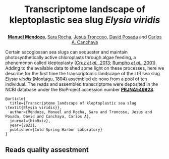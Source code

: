 <h1 align=center>
  <p>Transcriptome landscape of kleptoplastic sea slug <i>Elysia viridis</i></p>
</h1>

<p align=center>
  <a href="https://scholar.google.com/citations?user=sLWYp9QAAAAJ&hl=en&oi=ao"><b>Manuel Mendoza</b></a>, 
  <a href="https://scholar.google.com/citations?user=RWCFV-IAAAAJ&hl=en&oi=sra">Sara Rocha</a>, 
  <a href="https://scholar.google.com/citations?user=BmYFiWEAAAAJ&hl=en&oi=ao">Jesus Troncoso</a>,
  <a href="https://scholar.google.com/citations?user=sXJWNsYAAAAJ&hl=en">David Posada</a> and 
  <a href="https://scholar.google.com/citations?hl=en&user=X-KLBboAAAAJ">Carlos A. Canchaya</a>
</p>

Certain sacoglossan sea slugs can sequester and maintain photosynthetically active chloroplasts through algae feeding, a phenomenon called kleptoplasty ([Cruz *et al*., 2013](https://academic.oup.com/jxb/article/64/13/3999/436339); [Rumpho *et al*., 2001](https://www.sciencedirect.com/user/identity/landing?code=Hth8LrKrfJuZBXgyrF2UD68jSyVVVzzZWMlXiELR&state=retryCounter%3D0%26csrfToken%3De3dbbab8-4b7d-4c90-bbb8-e3847797f01a%26idpPolicy%3Durn%253Acom%253Aelsevier%253Aidp%253Apolicy%253Aproduct%253Ainst_assoc%26returnUrl%3D%252Fscience%252Farticle%252Fpii%252FS0944200604700355%26prompt%3Dnone%26cid%3Darp-7e0b9f60-7591-41fa-919c-93101b032496)). Adding to the available data to shed some light on these processes, here we describe for the first time the transcriptomic landscape of the LtR sea slug [*Elysia viridis* (Montagu, 1804)](https://www.marinespecies.org/aphia.php?p=taxdetails&id=139686) assembled de novo from a pool of ten individual. The reads and assembled transcriptome were deposited in the NCBI database under the BioProject accession number [**PRJNA549923**](https://www.ncbi.nlm.nih.gov/bioproject/PRJNA549923). 

```
@article{
  title={Transcriptome landscape of kleptoplastic sea slug \textit{Elysia viridis}},
  author={Mendoza, Manuel and Rocha, Sara and Troncoso, Jesus and Posada, David and Canchaya, Carlos A},
  journal={bioRxiv},
  year={2022},
  publisher={Cold Spring Harbor Laboratory}
}
```

## Reads quality assestment

